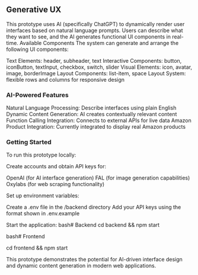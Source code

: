 ## Generative UX

This prototype uses AI (specifically ChatGPT) to dynamically render user interfaces based on natural language prompts. Users can describe what they want to see, and the AI generates functional UI components in real-time.
Available Components
The system can generate and arrange the following UI components:

Text Elements: header, subheader, text
Interactive Components: button, iconButton, textInput, checkbox, switch, slider
Visual Elements: icon, avatar, image, borderImage
Layout Components: list-item, space
Layout System: flexible rows and columns for responsive design

### AI-Powered Features

Natural Language Processing: Describe interfaces using plain English
Dynamic Content Generation: AI creates contextually relevant content
Function Calling Integration: Connects to external APIs for live data
Amazon Product Integration: Currently integrated to display real Amazon products

### Getting Started

To run this prototype locally:

Create accounts and obtain API keys for:

OpenAI (for AI interface generation)
FAL (for image generation capabilities)
Oxylabs (for web scraping functionality)

Set up environment variables:

Create a .env file in the /backend directory
Add your API keys using the format shown in .env.example

Start the application:
bash# Backend
cd backend && npm start

bash# Frontend

cd frontend && npm start

This prototype demonstrates the potential for AI-driven interface design and dynamic content generation in modern web applications.
